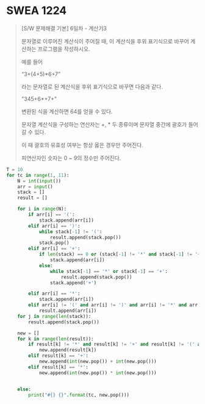 # SWEA 1224

>[S/W 문제해결 기본] 6일차 - 계산기3
>
>문자열로 이루어진 계산식이 주어질 때, 이 계산식을 후위 표기식으로 바꾸어 계산하는 프로그램을 작성하시오.
>
>예를 들어
>
>“3+(4+5)*6+7”
>
>라는 문자열로 된 계산식을 후위 표기식으로 바꾸면 다음과 같다.
>
>"345+6*+7+"
>
>변환된 식을 계산하면 64를 얻을 수 있다.
>
>문자열 계산식을 구성하는 연산자는 +, * 두 종류이며 문자열 중간에 괄호가 들어갈 수 있다.
>
>이 때 괄호의 유효성 여부는 항상 옳은 경우만 주어진다.
>
>피연산자인 숫자는 0 ~ 9의 정수만 주어진다.



```python
T = 10
for tc in range(1, 11):
    N = int(input())
    arr = input()
    stack = []
    result = []

    for i in range(N):
        if arr[i] == '(':
            stack.append(arr[i])
        elif arr[i] == ')':
            while stack[-1] != '(':
                result.append(stack.pop())
            stack.pop()
        elif arr[i] == '+':
            if len(stack) == 0 or (stack[-1] != '*' and stack[-1] != '+'):
                stack.append(arr[i])
            else:
                while stack[-1] == '*' or stack[-1] == '+':
                    result.append(stack.pop())
                stack.append('+')

        elif arr[i] == '*':
            stack.append(arr[i])
        elif arr[i] != '(' and arr[i] != ')' and arr[i] != '*' and arr[i] != '+':
            result.append(arr[i])
    for j in range(len(stack)):
        result.append(stack.pop())

    new = []
    for k in range(len(result)):
        if result[k] != '*' and result[k] != '+' and result[k] != '(' and result[k] != ')':
            new.append(result[k])
        elif result[k] == '+':
            new.append(int(new.pop()) + int(new.pop()))
        elif result[k] == '*':
            new.append(int(new.pop()) * int(new.pop()))


    else:
        print("#{} {}".format(tc, new.pop()))
```

